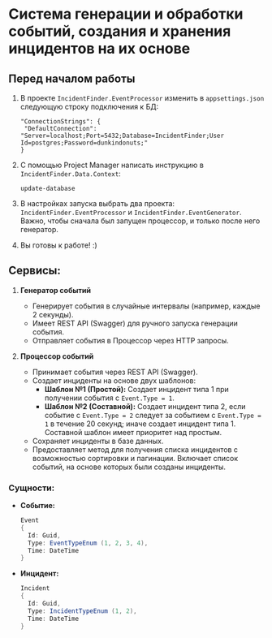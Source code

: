 # Система генерации и обработки событий, создания и хранения инцидентов на их основе

## Перед началом работы

1. В проекте `IncidentFinder.EventProcessor` изменить в `appsettings.json` следующую строку подключения к БД:

   ```plaintext
   "ConnectionStrings": {
    "DefaultConnection": "Server=localhost;Port=5432;Database=IncidentFinder;User Id=postgres;Password=dunkindonuts;"
   }
   ```
   
2. C помощью Project Manager  написать инструкцию в `IncidentFinder.Data.Context`:

   ```plaintext
   update-database
   ```
   
3. В настройках запуска выбрать два проекта: `IncidentFinder.EventProcessor` и `IncidentFinder.EventGenerator`. Важно, чтобы сначала был запущен процессор, и только после него генератор.
  
4. Вы готовы к работе! :)

## Сервисы:

1. **Генератор событий**
   - Генерирует события в случайные интервалы (например, каждые 2 секунды).
   - Имеет REST API (Swagger) для ручного запуска генерации события.
   - Отправляет события в Процессор через HTTP запросы.

2. **Процессор событий**
   - Принимает события через REST API (Swagger).
   - Создает инциденты на основе двух шаблонов:
     - **Шаблон №1 (Простой):** Создает инцидент типа 1 при получении события с `Event.Type = 1`.
     - **Шаблон №2 (Составной):** Создает инцидент типа 2, если событие с `Event.Type = 2` следует за событием с `Event.Type = 1` в течение 20 секунд; иначе создает инцидент типа 1. Составной шаблон имеет приоритет над простым.
   - Сохраняет инциденты в базе данных.
   - Предоставляет метод для получения списка инцидентов с возможностью сортировки и пагинации. Включает список событий, на основе которых были созданы инциденты.

### Сущности:

- **Событие:**
  ```csharp
  Event
  {
    Id: Guid,
    Type: EventTypeEnum (1, 2, 3, 4),
    Time: DateTime
  }

- **Инцидент:**
  ```csharp
  Incident
  {
    Id: Guid,
    Type: IncidentTypeEnum (1, 2),
    Time: DateTime
  }

